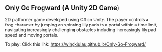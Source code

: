 ## Only Go Frogward (A Unity 2D Game)

2D platformer game developed using C# on Unity. The player controls a frog character by jumping on spinning lily pads to a portal within a time limit, navigating increasingly challenging obstacles including increasingly lily pad speed and moving portals.

To play: Click this link: https://wingkiulau.github.io/Only-Go-Frogward/

